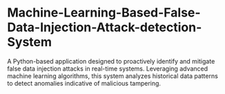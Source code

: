 # Machine-Learning-Based-False-Data-Injection-Attack-detection-System
A Python-based application designed to proactively identify and mitigate false data injection attacks in real-time systems. Leveraging advanced machine learning algorithms, this system analyzes historical data patterns to detect anomalies indicative of malicious tampering.
